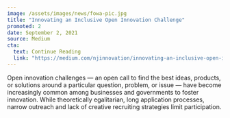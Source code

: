 ```yaml
---
image: /assets/images/news/fowa-pic.jpg
title: "Innovating an Inclusive Open Innovation Challenge"
promoted: 2
date: September 2, 2021
source: Medium
cta:
  text: Continue Reading
  link: "https://medium.com/njinnovation/innovating-an-inclusive-open-innovation-challenge-a4a6aa5fa0e6?source=friends_link&sk=093f1c6bcc2003256a40f5435634d333"
---
```


Open innovation challenges — an open call to find the best ideas, products, or solutions around a particular question, problem, or issue — have become increasingly common among businesses and governments to foster innovation. While theoretically egalitarian, long application processes, narrow outreach and lack of creative recruiting strategies limit participation.
